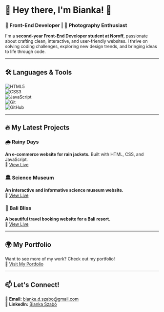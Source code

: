 # 🌟 Hey there, I'm Bianka! 👋  

### 🚀 Front-End Developer | 📸 Photography Enthusiast  

I'm a **second-year Front-End Developer student at Noroff**, passionate about crafting clean, interactive, and user-friendly websites. I thrive on solving coding challenges, exploring new design trends, and bringing ideas to life through code.  

---

## 🛠️ Languages & Tools  

![HTML5](https://img.shields.io/badge/HTML5-E34F26?style=for-the-badge&logo=html5&logoColor=white)  
![CSS3](https://img.shields.io/badge/CSS3-1572B6?style=for-the-badge&logo=css3&logoColor=white)  
![JavaScript](https://img.shields.io/badge/JavaScript-F7DF1E?style=for-the-badge&logo=javascript&logoColor=black)  
![Git](https://img.shields.io/badge/Git-F05032?style=for-the-badge&logo=git&logoColor=white)  
![GitHub](https://img.shields.io/badge/GitHub-181717?style=for-the-badge&logo=github&logoColor=white)  

---

## 🔥 My Latest Projects  

### 🌧️ Rainy Days  
**An e-commerce website for rain jackets.** Built with HTML, CSS, and JavaScript.  
🔗 [View Live](https://biankaszabo.github.io/html-css-course-assignment/)  

### 🏛️ Science Museum  
**An interactive and informative science museum website.**  
🔗 [View Live](https://biankaszabo.github.io/semester-project-/homepage.html)  

### 🌴 Bali Bliss  
**A beautiful travel booking website for a Bali resort.**  
🔗 [View Live](https://biankaszabo.github.io/FED1-PE1-BiankaSzabo/)  

---

## 🌍 My Portfolio  

Want to see more of my work? Check out my portfolio!  
🔗 [Visit My Portfolio](https://biankaszabo.github.io/portfolio1/)  

---

## 📫 Let's Connect!  

📧 **Email:** bianka.d.szabo@gmail.com  
💼 **LinkedIn:** [Bianka Szabó](https://www.linkedin.com/in/bianka-szab%C3%B3-76aa1885?trk=contact-info)  
